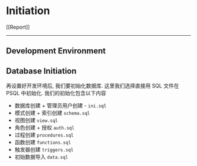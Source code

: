 # Initiation

[[Report]]

---

## Development Environment

## Database Initiation

再设置好开发环境后, 我们要初始化数据库. 这里我们选择直接用 SQL 文件在 PSQL 中初始化. 我们的初始化包含以下内容

* 数据库创建 + 管理员用户创建 - `ini.sql`
* 模式创建 + 索引创建 `schema.sql`
* 视图创建 `view.sql`
* 角色创建 + 授权 `auth.sql`
* 过程创建 `procedures.sql`
* 函数创建 `functions.sql`
* 触发器创建 `triggers.sql`
* 初始数据导入 `data.sql`

